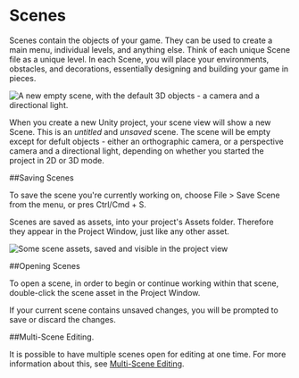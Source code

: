 Scenes
===============

Scenes contain the objects of your game. They can be used to create a main menu, individual levels, and anything else. Think of each unique Scene file as a unique level. In each Scene, you will place your environments, obstacles, and decorations, essentially designing and building your game in pieces.

![A new empty scene, with the default 3D objects - a camera and a directional light.](../uploads/Main/NewEmptyScene.png)

When you create a new Unity project, your scene view will show a new Scene. This is an *untitled* and *unsaved* scene. The scene will be empty except for  defult objects - either an orthographic camera, or a perspective camera and a directional light, depending on whether you started the project in 2D or 3D mode.

##Saving Scenes

To save the scene you're currently working on, choose File > Save Scene from the menu, or pres Ctrl/Cmd + S. 

Scenes are saved as assets, into your project's Assets folder. Therefore they appear in the Project Window, just like any other asset.

![Some scene assets, saved and visible in the project view](../uploads/Main/SceneAssetsInProjectView.png)

##Opening Scenes

To open a scene, in order to begin or continue working within that scene, double-click the scene asset in the Project Window.

If your current scene contains unsaved changes, you will be prompted to save or discard the changes.

##Multi-Scene Editing.

It is possible to have multiple scenes open for editing at one time. For more information about this, see [Multi-Scene Editing](MultiSceneEditing).